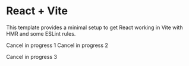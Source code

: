 # React + Vite

This template provides a minimal setup to get React working in Vite with HMR and some ESLint rules.

Cancel in progress 1
Cancel in progress 2

Cancel in progress 3

